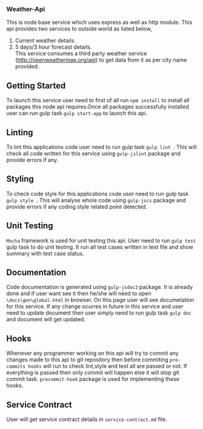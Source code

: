 ### Weather-Api
This is node base service which uses express as well as http module. This api provides two services to outside world as listed below,<br />
1) Current weather details.<br />
2) 5 days/3 hour forecast details.<br />
This service consumes a third party weather service (http://openweathermap.org/api) to get data from it as per city name provided.

## Getting Started
To launch this service user need to first of all run ```npm install``` to install all packages this node api requires.Once all packages successfully installed user can run gulp task ``` gulp start-app ``` to launch this api. 

## Linting
To lint this applications code user need to run gulp task ```gulp lint ```. This will check all code written for this service using ```gulp-jslint``` package and provide errors if any.

## Styling
To check code style for this applications code user need to run gulp task ```gulp style ```. This will analyse whole code using ```gulp-jscs``` package and provide errors if any coding style related point detected.

## Unit Testing
```Mocha``` framework is used for unit testing this api. User need to run ```gulp test``` gulp task to do unit testing. It run all test cases written in test file and show summary with test case status.

## Documentation
Code documentation is generated using ```gulp-jsdoc3``` package. It is already done and if user want see it then he/she will need to open ```\docs\gen\global.html``` in browser. On this page user will see documetation for this service. If any change ocurres in future in this service and user need to update document then user simply need to run gulp task ```gulp doc``` and document will get updated.

## Hooks
Whenever any programmer working on this api will try to commit any changes made to this api to git repository then before commiting ```pre-commits hooks``` will run to check lint,style and test all are passed or not. If everything is passed then only commit will happen else it will stop git commit task. ```precommit-hook``` package is used for implementing these hooks.

## Service Contract
User will get service contract details in ```service-contract.md``` file.

